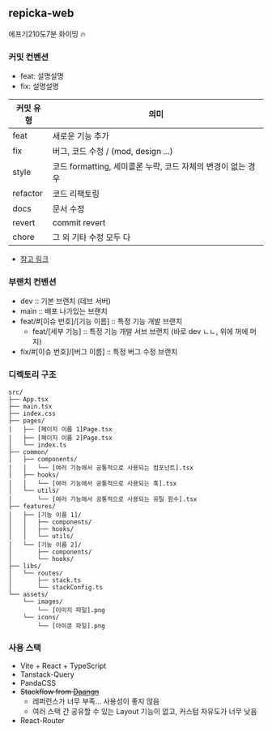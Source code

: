 ## repicka-web

에프기210도7분 화이띵 🔥

### 커밋 컨벤션

- feat: 설명설명
- fix: 설명설명

| 커밋 유형 | 의미                                                         |
| --------- | ------------------------------------------------------------ |
| feat      | 새로운 기능 추가                                             |
| fix       | 버그, 코드 수정 / (mod, design ...)                          |
| style     | 코드 formatting, 세미콜론 누락, 코드 자체의 변경이 없는 경우 |
| refactor  | 코드 리팩토링                                                |
| docs      | 문서 수정                                                    |
| revert    | commit revert                                                |
| chore     | 그 외 기타 수정 모두 다                                      |

- [참고 링크](https://github.com/conventional-changelog/commitlint/tree/master/%40commitlint/config-conventional)

### 부랜치 컨벤션

- dev :: 기본 브랜치 (데브 서버)
- main :: 배포 나가있는 브랜치
- feat/#[이슈 번호]/[기능 이름] :: 특정 기능 개발 브랜치
  - feat/[세부 기능] :: 특정 기능 개발 서브 브랜치 (바로 dev ㄴㄴ, 위에 꺼에 머지)
- fix/#[이슈 번호]/[버그 이름] :: 특정 버그 수정 브랜치

### 디렉토리 구조

```
src/
├── App.tsx
├── main.tsx
├── index.css
├── pages/
│   ├── [페이지 이름 1]Page.tsx
│   ├── [페이지 이름 2]Page.tsx
│   └── index.ts
├── common/
│   ├── components/
│   │   └── [여러 기능에서 공통적으로 사용되는 컴포넌트].tsx
│   ├── hooks/
│   │   └── [여러 기능에서 공통적으로 사용되는 훅].tsx
│   └── utils/
│       └── [여러 기능에서 공통적으로 사용되는 유틸 함수].tsx
├── features/
│   ├── [기능 이름 1]/
│   │   ├── components/
│   │   ├── hooks/
│   │   └── utils/
│   └── [기능 이름 2]/
│       ├── components/
│       └── hooks/
├── libs/
│   └── routes/
│       ├── stack.ts
│       └── stackConfig.ts
└── assets/
    └── images/
        └── [이미지 파일].png
    └── icons/
        └── [아이콘 파일].png
```

### 사용 스택

- Vite + React + TypeScript
- Tanstack-Query
- PandaCSS
- ~~Stackflow from [Daangn](https://github.com/daangn/stackflow)~~
  - 레퍼런스가 너무 부족... 사용성이 좋지 않음
  - 여러 스택 간 공유할 수 있는 Layout 기능이 없고, 커스텀 자유도가 너무 낮음
- React-Router
